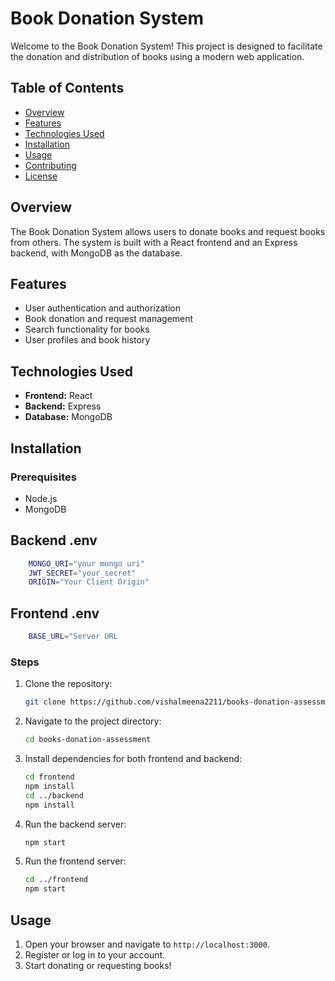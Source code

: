 # Book Donation System

Welcome to the Book Donation System! This project is designed to facilitate the donation and distribution of books using a modern web application.

## Table of Contents
- [Overview](#overview)
- [Features](#features)
- [Technologies Used](#technologies-used)
- [Installation](#installation)
- [Usage](#usage)
- [Contributing](#contributing)
- [License](#license)

## Overview
The Book Donation System allows users to donate books and request books from others. The system is built with a React frontend and an Express backend, with MongoDB as the database.

## Features
- User authentication and authorization
- Book donation and request management
- Search functionality for books
- User profiles and book history

## Technologies Used
- **Frontend:** React
- **Backend:** Express
- **Database:** MongoDB

## Installation
### Prerequisites
- Node.js
- MongoDB

## Backend .env

```bash
    MONGO_URI="your mongo uri"
    JWT_SECRET="your_secret"
    ORIGIN="Your Client Origin"
```
## Frontend .env

```bash
    BASE_URL="Server URL
```


### Steps
1. Clone the repository:
    ```bash
    git clone https://github.com/vishalmeena2211/books-donation-assessment.git
    ```
2. Navigate to the project directory:
    ```bash
    cd books-donation-assessment
    ```
3. Install dependencies for both frontend and backend:
    ```bash
    cd frontend
    npm install
    cd ../backend
    npm install
    ```
4. Run the backend server:
    ```bash
    npm start
    ```
5. Run the frontend server:
    ```bash
    cd ../frontend
    npm start
    ```

## Usage
1. Open your browser and navigate to `http://localhost:3000`.
2. Register or log in to your account.
3. Start donating or requesting books!

